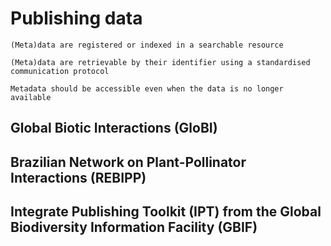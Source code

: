 # Publishing data


```{admonition} FAIR PRINCIPLE F4
(Meta)data are registered or indexed in a searchable resource
```

```{admonition} FAIR PRINCIPLE A1
(Meta)data are retrievable by their identifier using a standardised communication protocol
```

```{admonition} FAIR PRINCIPLE A2
Metadata should be accessible even when the data is no longer available
```

## Global Biotic Interactions (GloBI)

## Brazilian Network on Plant-Pollinator Interactions (REBIPP)

## Integrate Publishing Toolkit (IPT) from the Global Biodiversity Information Facility (GBIF)
